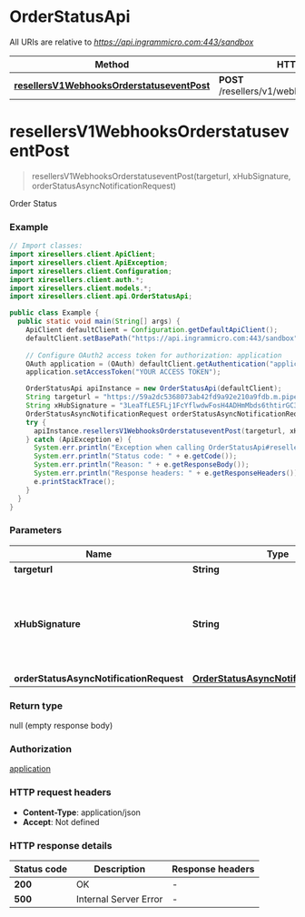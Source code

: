 # OrderStatusApi

All URIs are relative to *https://api.ingrammicro.com:443/sandbox*

| Method | HTTP request | Description |
|------------- | ------------- | -------------|
| [**resellersV1WebhooksOrderstatuseventPost**](OrderStatusApi.md#resellersV1WebhooksOrderstatuseventPost) | **POST** /resellers/v1/webhooks/orderstatusevent | Order Status |


<a id="resellersV1WebhooksOrderstatuseventPost"></a>
# **resellersV1WebhooksOrderstatuseventPost**
> resellersV1WebhooksOrderstatuseventPost(targeturl, xHubSignature, orderStatusAsyncNotificationRequest)

Order Status

### Example
```java
// Import classes:
import xiresellers.client.ApiClient;
import xiresellers.client.ApiException;
import xiresellers.client.Configuration;
import xiresellers.client.auth.*;
import xiresellers.client.models.*;
import xiresellers.client.api.OrderStatusApi;

public class Example {
  public static void main(String[] args) {
    ApiClient defaultClient = Configuration.getDefaultApiClient();
    defaultClient.setBasePath("https://api.ingrammicro.com:443/sandbox");
    
    // Configure OAuth2 access token for authorization: application
    OAuth application = (OAuth) defaultClient.getAuthentication("application");
    application.setAccessToken("YOUR ACCESS TOKEN");

    OrderStatusApi apiInstance = new OrderStatusApi(defaultClient);
    String targeturl = "https://59a2dc5368073ab42fd9a92e210a9fdb.m.pipedream.net/"; // String | The webhook url where the request needs to sent.
    String xHubSignature = "3LeaTfLE5FLj1FcYflwdwFosH4ADHmMbds6thtirGC3e9lEkF9/1pt4T2fQQGlxf40EznDBER0b60M75K6ZW0A=="; // String | Ingram Micro creates a signature token by use of a secret key + Event ID. The algorithm to generate the secret ley is given at link https://developer.ingrammicro.com/reseller/article/how-use-webhook-secret-key. Use the event Id in the below sample along with your secret key to generate the key. Alternatively, to send try this out, use a random text to see how it works.
    OrderStatusAsyncNotificationRequest orderStatusAsyncNotificationRequest = new OrderStatusAsyncNotificationRequest(); // OrderStatusAsyncNotificationRequest | 
    try {
      apiInstance.resellersV1WebhooksOrderstatuseventPost(targeturl, xHubSignature, orderStatusAsyncNotificationRequest);
    } catch (ApiException e) {
      System.err.println("Exception when calling OrderStatusApi#resellersV1WebhooksOrderstatuseventPost");
      System.err.println("Status code: " + e.getCode());
      System.err.println("Reason: " + e.getResponseBody());
      System.err.println("Response headers: " + e.getResponseHeaders());
      e.printStackTrace();
    }
  }
}
```

### Parameters

| Name | Type | Description  | Notes |
|------------- | ------------- | ------------- | -------------|
| **targeturl** | **String**| The webhook url where the request needs to sent. | |
| **xHubSignature** | **String**| Ingram Micro creates a signature token by use of a secret key + Event ID. The algorithm to generate the secret ley is given at link https://developer.ingrammicro.com/reseller/article/how-use-webhook-secret-key. Use the event Id in the below sample along with your secret key to generate the key. Alternatively, to send try this out, use a random text to see how it works. | |
| **orderStatusAsyncNotificationRequest** | [**OrderStatusAsyncNotificationRequest**](OrderStatusAsyncNotificationRequest.md)|  | |

### Return type

null (empty response body)

### Authorization

[application](../README.md#application)

### HTTP request headers

 - **Content-Type**: application/json
 - **Accept**: Not defined

### HTTP response details
| Status code | Description | Response headers |
|-------------|-------------|------------------|
| **200** | OK |  -  |
| **500** | Internal Server Error |  -  |

